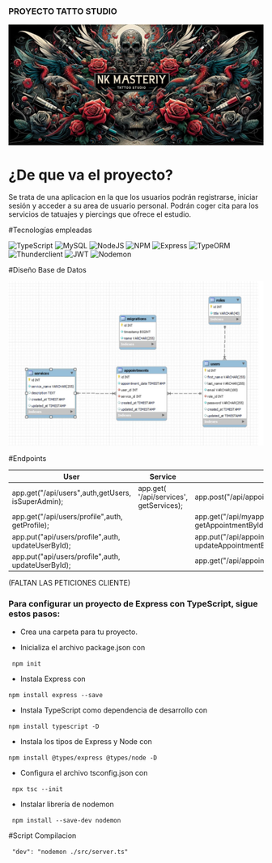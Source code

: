 
### PROYECTO TATTO STUDIO

<img src="/img/headertatuaje.jpg">



# ¿De que va el proyecto?

Se trata de una aplicacion en la que los usuarios podrán registrarse, iniciar sesión y acceder a su area de usuario personal. Podrán coger cita para los servicios de tatuajes y piercings que ofrece el estudio.

#Tecnologías empleadas

![TypeScript](https://img.shields.io/badge/typescript-%23007ACC.svg?style=for-the-badge&logo=typescript&logoColor=white)  ![MySQL](https://img.shields.io/badge/mysql-%2300f.svg?style=for-the-badge&logo=mysql&logoColor=white) ![NodeJS](https://img.shields.io/badge/node.js-6DA55F?style=for-the-badge&logo=node.js&logoColor=white) ![NPM](https://img.shields.io/badge/NPM-%23CB3837.svg?style=for-the-badge&logo=npm&logoColor=white) ![Express](https://img.shields.io/badge/express.js-%23404d59.svg?style=for-the-badge&logo=express&logoColor=%2361DAFB) ![TypeORM](https://img.shields.io/badge/TypeOrm-%23C70D2C?style=for-the-badge&color=%23C70D2C) ![Thunderclient](https://img.shields.io/badge/Thunder_Client-%237A1FA2?style=for-the-badge) ![JWT](https://img.shields.io/badge/JWT-black?style=for-the-badge&logo=JSON%20web%20tokens) ![Nodemon](https://img.shields.io/badge/NODEMON-%23323330.svg?style=for-the-badge&logo=nodemon&logoColor=%BBDEAD)

#Diseño Base de Datos

<img src="/img/BDD.jpg">

#Endpoints

| User | Service | Appointment |
|-----------|-----------|-----------|
| app.get("/api/users",auth,getUsers, isSuperAdmin);  | app.get( '/api/services', getServices);    |  app.post("/api/appointments", auth, createAppointment ); |
|   app.get("/api/users/profile",auth, getProfile);  |    | app.get("/api/myappointments/:id",auth, getAppointmentById);  |
| app.put("api/users/profile",auth, updateUserById); |    | app.put("/api/appointments/:id",auth, updateAppointmentById);  |
| app.put("api/users/profile",auth, updateUserById); |     |app.get("/api/appointments/:id",auth,getMyAppointments);

(FALTAN LAS PETICIONES CLIENTE)
### Para configurar un proyecto de Express con TypeScript, sigue estos pasos:

- Crea una carpeta para tu proyecto.

- Inicializa el archivo package.json con 

`` npm init``

- Instala Express con  

`` npm install express --save ``

- Instala TypeScript como dependencia de desarrollo con 

`` npm install typescript -D ``

- Instala los tipos de Express y Node con 

`` npm install @types/express @types/node -D ``

- Configura el archivo tsconfig.json con

`` npx tsc --init``

- Instalar librería de nodemon

`` npm install --save-dev nodemon``

#Script Compilacion

``  "dev": "nodemon ./src/server.ts"  ``


